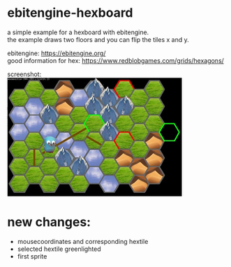 # ebitengine-hexboard

a simple example for a hexboard with ebitengine.    
the example draws two floors and you can flip the tiles x and y.    

ebitengine: https://ebitengine.org/    
good information for hex: https://www.redblobgames.com/grids/hexagons/    

screenshot:    
![Pic1](screenshotsmall.jpg)


# new changes:     
- mousecoordinates and corresponding hextile
- selected hextile greenlighted
- first sprite
  
